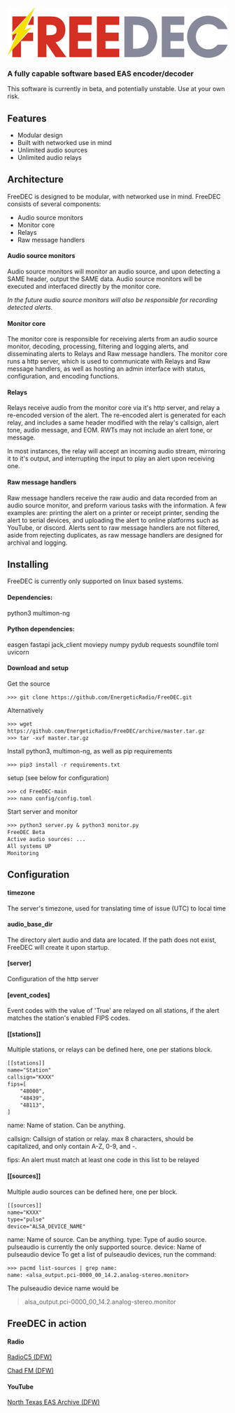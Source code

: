 ![FreeDEC logo](https://raw.githubusercontent.com/EnergeticRadio/FreeDEC/main/logo.svg "FreeDEC")
###  A fully capable software based EAS encoder/decoder

This software is currently in beta, and potentially unstable. Use at your own risk.

## Features
- Modular design
- Built with networked use in mind
- Unlimited audio sources
- Unlimited audio relays

## Architecture
FreeDEC is designed to be modular, with networked use in mind. FreeDEC consists of several components:
- Audio source monitors
- Monitor core
- Relays
- Raw message handlers

#### Audio source monitors
Audio source monitors will monitor an audio source, and upon detecting a SAME header, output the SAME data. Audio source monitors will be executed and interfaced directly by the monitor core.

*In the future audio source monitors will also be responsible for recording detected alerts.*

#### Monitor core
The monitor core is responsible for receiving alerts from an audio source monitor, decoding, processing, filtering and logging alerts, and disseminating alerts to Relays and Raw message handlers. The monitor core runs a http server, which is used to communicate with Relays and Raw message handlers, as well as hosting an admin interface with status, configuration, and encoding functions.

#### Relays
Relays receive audio from the monitor core via it's http server, and relay a re-encoded version of the alert. The re-encoded alert is generated for each relay, and includes a same header modified with the relay's callsign, alert tone, audio message, and EOM. RWTs may not include an alert tone, or message.

In most instances, the relay will accept an incoming audio stream, mirroring it to it's output, and interrupting the input to play an alert upon receiving one.

#### Raw message handlers
Raw message handlers receive the raw audio and data recorded from an audio source monitor, and preform various tasks with the information. A few examples are: printing the alert on a printer or receipt printer, sending the alert to serial devices, and uploading the alert to online platforms such as YouTube, or discord. Alerts sent to raw message handlers are not filtered, aside from rejecting duplicates, as raw message handlers are designed for archival and logging.

## Installing
FreeDEC is currently only supported on linux based systems.

#### Dependencies:
python3
multimon-ng

#### Python dependencies:
easgen
fastapi
jack_client
moviepy
numpy
pydub
requests
soundfile
toml
uvicorn

#### Download and setup
Get the source
```
>>> git clone https://github.com/EnergeticRadio/FreeDEC.git
```

Alternatively
```
>>> wget https://github.com/EnergeticRadio/FreeDEC/archive/master.tar.gz
>>> tar -xvf master.tar.gz
```

Install python3, multimon-ng, as well as pip requirements
```
>>> pip3 install -r requirements.txt
```

setup (see below for configuration)
```
>>> cd FreeDEC-main
>>> nano config/config.toml
```
Start server and monitor
```
>>> python3 server.py & python3 monitor.py
FreeDEC Beta
Active audio sources: ...
All systems UP
Monitoring
```

## Configuration
#### timezone
The server's timezone, used for translating time of issue (UTC) to local time

#### audio_base_dir
The directory alert audio and data are located. If the path does not exist, FreeDEC will create it upon startup.

#### [server]
Configuration of the http server

#### [event_codes]
Event codes with the value of 'True' are relayed on all stations, if the alert matches the station's enabled FIPS codes.

#### [[stations]]

Multiple stations, or relays can be defined here, one per stations block.
```
[[stations]]
name="Station"
callsign="KXXX"
fips=[
    "48000",
    "48439",
    "48113",
]
````

name: Name of station. Can be anything.

callsign: Callsign of station or relay. max 8 characters, should be capitalized, and only contain A-Z, 0-9, and -.

fips: An alert must match at least one code in this list to be relayed

#### [[sources]]

Multiple audio sources can be defined here, one per block.
```
[[sources]]
name="KXXX"
type="pulse"
device="ALSA_DEVICE_NAME"
```

name: Name of source. Can be anything.
type: Type of audio source. pulseaudio is currently the only supported source.
device: Name of pulseaudio device
To get a list of pulseaudio devices, run the command:
```
>>> pacmd list-sources | grep name:
name: <alsa_output.pci-0000_00_14.2.analog-stereo.monitor>
```

The pulseaudio device name would be
> alsa_output.pci-0000_00_14.2.analog-stereo.monitor

## FreeDEC in action
#### Radio
[RadioC5 (DFW)](https://radioc5.com "RadioC5 (DFW)")

[Chad FM (DFW)](https://mytuner-radio.com/radio/chad-fm-490035/ "Chad FM (DFW)")

#### YouTube
[North Texas EAS Archive (DFW)](https://www.youtube.com/channel/UCyN9A5gQVlQaEHZ1tZ27PfA "North Texas EAS Archive (DFW)")
